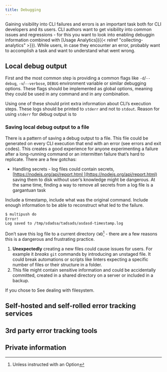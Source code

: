 ```yaml
---
title: Debugging
---
```


Gaining visibility into CLI failures and errors is an important task both for CLI developers and its users. CLI authors want to get visibility into common issues and regressions - for this you want to look into enabling debuggin information combined with [Usage Analytics]({{< relref "collecting-analytics" >}}). While users, in case they encounter an error, probably want to accomplish a task and want to understand what went wrong.

<!--more-->

## Local debug output

First and the most common step is providing a common flags like `-d`/`--debug`, `-v`/`--verbose`, `DEBUG` environment variable or similar debugging options. These flags should be implemented as global options, meaning they could be used in any command and in any combination.

Using one of these should print extra information about CLI’s execution steps. These logs should be printed to `stderr` and not to `stdout`. Reason for using `stderr` for debug output is to

### Saving local debug output to a file

There is a pattern of saving a debug output to a file. This file could be generated on every CLI execution that end with an error (see errors and exit codes). This creates a good experience for anyone experimenting a failure after a long-running command or an intermitten failure that’s hard to replicate. There are a few gotchas:

- Handling secrets - log files could contain secrets, [https://nodejs.org/api/report.html ](https://nodejs.org/api/report.html) saving them to disk without user’s knowledge might be dangerous. At the same time, finding a way to remove all secrets from a log file is a gargantuan task

Include a timestamp, include what was the original command. Include enough information to be able to reconstruct what led to the failure.

```bash
$ multipush do
Error!
Log saved to /tmp/sdadsa/tadsads/asdasd-timestamp.log
```

Don’t save this log file to a current directory `CWD`[^1] - there are a few reasons this is a dangerous and frustrating practice.

1. **Unexpectedly** creating a new files could cause issues for users. For example it _breaks_ `git` commands by introducing an unstaged file. It could break automations or scripts like linters expecting a specific number of files or their structure in a folder.
2. This file might contain sensitive information and could be accidentally committed, created in a shared directory on a server or included in a backup.

If you chose to
See dealing with filesystem.

## Self-hosted and self-rolled error tracking services

## 3rd party error tracking tools

## Private information

[^1]: Unless instructed with an Option
